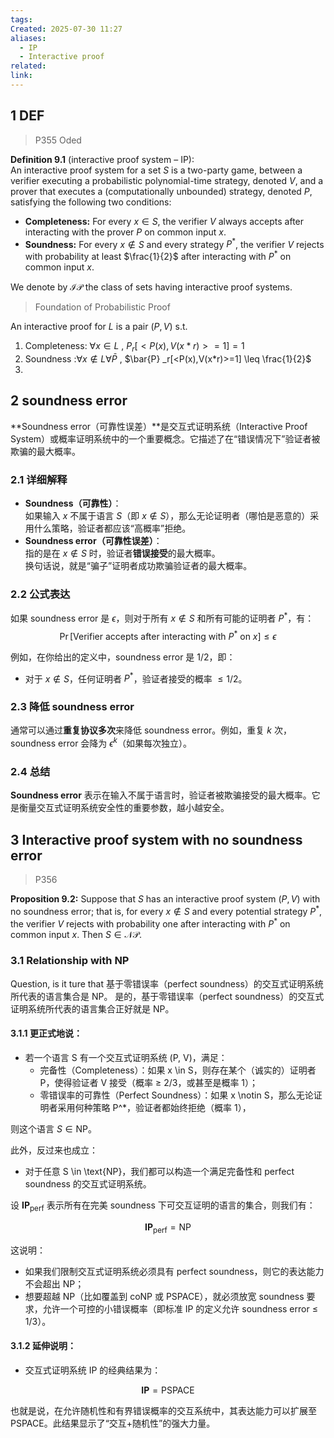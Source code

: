 ```yaml
---
tags: 
Created: 2025-07-30 11:27
aliases:
  - IP
  - Interactive proof
related: 
link:
---
```

## 1 DEF
> P355 Oded

**Definition 9.1** (interactive proof system – IP):  
An interactive proof system for a set $S$ is a two-party game, between a verifier executing a probabilistic polynomial-time strategy, denoted $V$, and a prover that executes a (computationally unbounded) strategy, denoted $P$, satisfying the following two conditions:

- **Completeness:** For every $x \in S$, the verifier $V$ always accepts after interacting with the prover $P$ on common input $x$.
- **Soundness:** For every $x \notin S$ and every strategy $P^*$, the verifier $V$ rejects with probability at least $\frac{1}{2}$ after interacting with $P^*$ on common input $x$.

We denote by $\mathcal{IP}$ the class of sets having interactive proof systems.

> Foundation of Probabilistic Proof

An interactive proof for $L$ is a pair $(P,V)$ s.t.
1. Completeness: $\forall x\in L$ , $P_r[<P(x),V(x*r)>=1] =1$
2. Soundness :$\forall x\not\in L \forall \bar{P}$ ,  $\bar{P} _r[<P(x),V(x*r)>=1] \leq \frac{1}{2}$
3. 
## 2 soundness error
**Soundness error（可靠性误差）**是交互式证明系统（Interactive Proof System）或概率证明系统中的一个重要概念。它描述了在“错误情况下”验证者被欺骗的最大概率。

### 2.1 详细解释

- **Soundness（可靠性）**：  
  如果输入 $x$ 不属于语言 $S$（即 $x \notin S$），那么无论证明者（哪怕是恶意的）采用什么策略，验证者都应该“高概率”拒绝。
- **Soundness error（可靠性误差）**：  
  指的是在 $x \notin S$ 时，验证者**错误接受**的最大概率。  
  换句话说，就是“骗子”证明者成功欺骗验证者的最大概率。

### 2.2 公式表达

如果 soundness error 是 $\epsilon$，则对于所有 $x \notin S$ 和所有可能的证明者 $P^*$，有：
$$
\Pr[\text{Verifier accepts after interacting with } P^* \text{ on } x] \leq \epsilon
$$

例如，在你给出的定义中，soundness error 是 $1/2$，即：
- 对于 $x \notin S$，任何证明者 $P^*$，验证者接受的概率 $\leq 1/2$。

### 2.3 降低 soundness error

通常可以通过**重复协议多次**来降低 soundness error。例如，重复 $k$ 次，soundness error 会降为 $\epsilon^k$（如果每次独立）。

### 2.4 总结

**Soundness error** 表示在输入不属于语言时，验证者被欺骗接受的最大概率。它是衡量交互式证明系统安全性的重要参数，越小越安全。

## 3 Interactive proof system with no soundness error

> P356

**Proposition 9.2:** Suppose that $S$ has an interactive proof system $(P, V)$ with no soundness error; that is, for every $x \notin S$ and every potential strategy $P^*$, the verifier $V$ rejects with probability one after interacting with $P^*$ on common input $x$. Then $S \in \mathcal{NP}$.

### 3.1 Relationship with NP

Question, is it ture that 基于零错误率（perfect soundness）的交互式证明系统所代表的语言集合是 NP。
是的，基于零错误率（perfect soundness）的交互式证明系统所代表的语言集合正好就是 NP。


#### 3.1.1 更正式地说：

- 若一个语言 S 有一个交互式证明系统 (P, V)，满足：
    - 完备性（Completeness）：如果 x \in S，则存在某个（诚实的）证明者 P，使得验证者 V 接受（概率 ≥ 2/3，或甚至是概率 1）；
    - 零错误率的可靠性（Perfect Soundness）：如果 x \notin S，那么无论证明者采用何种策略 P^*，验证者都始终拒绝（概率 1），
        
则这个语言 $S \in \text{NP}$。

此外，反过来也成立：

- 对于任意 S \in \text{NP}，我们都可以构造一个满足完备性和 perfect soundness 的交互式证明系统。

设 $\mathbf{IP}_{\text{perf}}$ 表示所有在完美 soundness 下可交互证明的语言的集合，则我们有：

$$\mathbf{IP}_{\text{perf}} = \text{NP}$$

这说明：

- 如果我们限制交互式证明系统必须具有 perfect soundness，则它的表达能力不会超出 NP；
- 想要超越 NP（比如覆盖到 coNP 或 PSPACE），就必须放宽 soundness 要求，允许一个可控的小错误概率（即标准 IP 的定义允许 soundness error ≤ 1/3）。

#### 3.1.2 延伸说明：

- 交互式证明系统 IP 的经典结果为：

$$\mathbf{IP} = \text{PSPACE}$$


也就是说，在允许随机性和有界错误概率的交互系统中，其表达能力可以扩展至 PSPACE。此结果显示了“交互+随机性”的强大力量。

